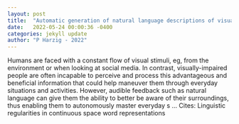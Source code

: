 ```yaml
---
layout: post
title:  "Automatic generation of natural language descriptions of visual data: describing images and videos using recurrent and self-attentive models"
date:   2022-05-24 00:00:36 -0400
categories: jekyll update
author: "P Harzig - 2022"
---
```

Humans are faced with a constant flow of visual stimuli, eg, from the environment or when looking at social media. In contrast, visually-impaired people are often incapable to perceive and process this advantageous and beneficial information that could help maneuver them through everyday situations and activities. However, audible feedback such as natural language can give them the ability to better be aware of their surroundings, thus enabling them to autonomously master everyday s … Cites: ‪Linguistic regularities in continuous space word representations‬